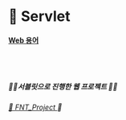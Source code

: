 # 👸 Servlet

#### [Web 용어](https://github.com/WeeYoungSeok/Servlet/blob/master/WEB/WEB.md)

<br/>

<br/>

##### 🥕🌿서블릿으로 진행한 웹 프로젝트 🥕🌿

###### [🐇 FNT_Project ](https://github.com/WeeYoungSeok/FNT_Project)🐇




